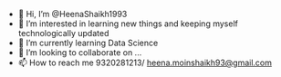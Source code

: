 - 👋 Hi, I’m @HeenaShaikh1993
- 👀 I’m interested in learning new things and keeping myself technologically updated
- 🌱 I’m currently learning Data Science
- 💞️ I’m looking to collaborate on ...
- 📫 How to reach me 9320281213/ heena.moinshaikh93@gmail.com

<!---
HeenaShaikh1993/HeenaShaikh1993 is a ✨ special ✨ repository because its `README.md` (this file) appears on your GitHub profile.
You can click the Preview link to take a look at your changes.
--->
